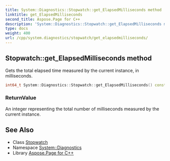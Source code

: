 ```yaml
---
title: System::Diagnostics::Stopwatch::get_ElapsedMilliseconds method
linktitle: get_ElapsedMilliseconds
second_title: Aspose.Page for C++
description: 'System::Diagnostics::Stopwatch::get_ElapsedMilliseconds method. Gets the total elapsed time measured by the current instance, in milliseconds in C++.'
type: docs
weight: 400
url: /cpp/system.diagnostics/stopwatch/get_elapsedmilliseconds/
---
```

## Stopwatch::get_ElapsedMilliseconds method


Gets the total elapsed time measured by the current instance, in milliseconds.

```cpp
int64_t System::Diagnostics::Stopwatch::get_ElapsedMilliseconds() const
```


### ReturnValue

An integer representing the total number of milliseconds measured by the current instance.

## See Also

* Class [Stopwatch](../)
* Namespace [System::Diagnostics](../../)
* Library [Aspose.Page for C++](../../../)
